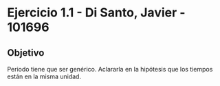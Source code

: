 # Ejercicio 1.1 - Di Santo, Javier - 101696


## Objetivo

Periodo tiene que ser genérico. Aclararla en la hipótesis que los tiempos están en la misma unidad.